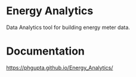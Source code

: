 # Energy Analytics

Data Analytics tool for building energy meter data.


# Documentation

https://phgupta.github.io/Energy_Analytics/

